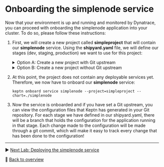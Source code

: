 # Onboarding the simplenode service

Now that your environment is up and running and monitored by Dynatrace, you can proceed with onboarding the simplenode application into your cluster.
To do so, please follow these instructions:

1. First, we will create a new project called **simpleproject** that will contain our **simplenode** service. Using the **shipyard.yaml** file, we will define our stages (dev, staging, production) we want to use for this project:

    <details><summary>Option A: Create a new project with Git upstream</summary>
    <p>
    To configure a Git upstream for this workshop, the Git user (`--git-user`), an access token (`--git-token`), and the remote URL (`--git-remote-url`) are required. If a requirement is not met, go to [select Git-based upstream](https://keptn.sh/docs/0.6.0/manage/project/#select-git-based-upstream) where instructions for GitHub, GitLab, and Bitbucket are provided.

    ```console
    cd ~/getting-started/keptn-onboarding
    keptn create project simpleproject --shipyard=./shipyard.yaml --git-user=GIT_USER --git-token=GIT_TOKEN --git-remote-url=GIT_REMOTE_URL
    ```    
    </p>
    </details>
    

    <details><summary>Option B: Create a new project without Git upstream</summary>
    <p>
    Create a new project without Git upstream:

    ```console
    cd keptn-onboarding
    keptn create project simpleproject --shipyard=./shipyard.yaml
    ```
    </p>
    </details>

1. At this point, the project does not contain any deployable services yet. Therefore, we now have to onboard our **simplenode** service:

    ```
    keptn onboard service simplenode --project=simpleproject --chart=./simplenode
    ```
   
1. Now the service is onboarded and if you have set a Git upstream, you can view the configuration files that Keptn has generated in your Git repository. For each stage we have defined in our shipyard.yaml, there will be a branch that holds the configuration for the 
application running in that stage. Each change made to the configuration will be made through a git commit, which will make it easy to track every change that has been done to the configuration!

---

:arrow_forward: [Next Lab: Deploying the simplenode service](../02_Deploying_simplenode_service)

:arrow_up_small: [Back to overview](https://github.com/keptn-workshops/getting-started#overview)